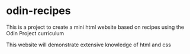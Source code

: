 # odin-recipes

This is a project to create a mini html website based on recipes using the Odin Project curriculum

This website will demonstrate extensive knowledge of html and css
